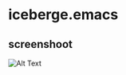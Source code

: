 # iceberge.emacs

## screenshoot
![Alt Text](https://live.staticflickr.com/65535/51479421757_b0286c900a_b.jpg) 

